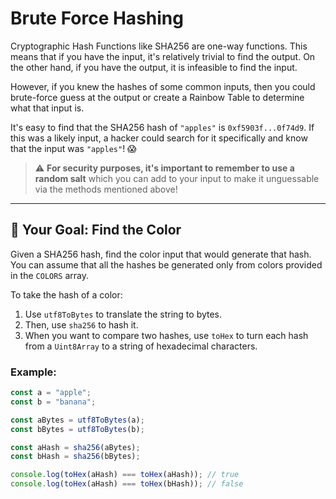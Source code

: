 # Brute Force Hashing

Cryptographic Hash Functions like SHA256 are one-way functions. This means that if you have the input, it's relatively trivial to find the output. On the other hand, if you have the output, it is infeasible to find the input.

However, if you knew the hashes of some common inputs, then you could brute-force guess at the output or create a Rainbow Table to determine what that input is.

It's easy to find that the SHA256 hash of `"apples"` is `0xf5903f...0f74d9`. If this was a likely input, a hacker could search for it specifically and know that the input was `"apples"`! 😱

> ⚠️ **For security purposes, it's important to remember to use a random salt** which you can add to your input to make it unguessable via the methods mentioned above!

---

## 🏁 Your Goal: Find the Color

Given a SHA256 hash, find the color input that would generate that hash. You can assume that all the hashes be generated only from colors provided in the `COLORS` array.

To take the hash of a color:

1. Use `utf8ToBytes` to translate the string to bytes.
2. Then, use `sha256` to hash it.
3. When you want to compare two hashes, use `toHex` to turn each hash from a `Uint8Array` to a string of hexadecimal characters.

### Example:

```js
const a = "apple";
const b = "banana";

const aBytes = utf8ToBytes(a);
const bBytes = utf8ToBytes(b);

const aHash = sha256(aBytes);
const bHash = sha256(bBytes);

console.log(toHex(aHash) === toHex(aHash)); // true
console.log(toHex(aHash) === toHex(bHash)); // false
```